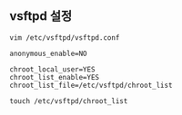 ## vsftpd 설정

    vim /etc/vsftpd/vsftpd.conf

    anonymous_enable=NO

    chroot_local_user=YES
    chroot_list_enable=YES
    chroot_list_file=/etc/vsftpd/chroot_list

    touch /etc/vsftpd/chroot_list

    